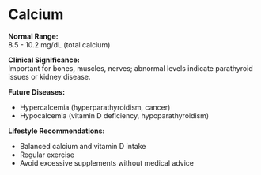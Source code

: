 # Calcium

**Normal Range:**  
8.5 - 10.2 mg/dL (total calcium)

**Clinical Significance:**  
Important for bones, muscles, nerves; abnormal levels indicate parathyroid issues or kidney disease.

**Future Diseases:**  
- Hypercalcemia (hyperparathyroidism, cancer)  
- Hypocalcemia (vitamin D deficiency, hypoparathyroidism)

**Lifestyle Recommendations:**  
- Balanced calcium and vitamin D intake  
- Regular exercise  
- Avoid excessive supplements without medical advice
